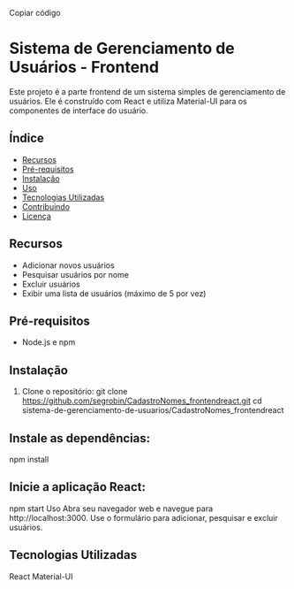Copiar código

# Sistema de Gerenciamento de Usuários - Frontend

Este projeto é a parte frontend de um sistema simples de gerenciamento de usuários. Ele é construído com React e utiliza Material-UI para os componentes de interface do usuário.

## Índice

- [Recursos](#recursos)
- [Pré-requisitos](#pré-requisitos)
- [Instalação](#instalação)
- [Uso](#uso)
- [Tecnologias Utilizadas](#tecnologias-utilizadas)
- [Contribuindo](#contribuindo)
- [Licença](#licença)

## Recursos

- Adicionar novos usuários
- Pesquisar usuários por nome
- Excluir usuários
- Exibir uma lista de usuários (máximo de 5 por vez)

## Pré-requisitos

- Node.js e npm

## Instalação

1. Clone o repositório:
   git clone https://github.com/segrobin/CadastroNomes_frontendreact.git
   cd sistema-de-gerenciamento-de-usuarios/CadastroNomes_frontendreact
## Instale as dependências:
npm install
## Inicie a aplicação React:
npm start
Uso
Abra seu navegador web e navegue para http://localhost:3000.
Use o formulário para adicionar, pesquisar e excluir usuários.

## Tecnologias Utilizadas
React
Material-UI
